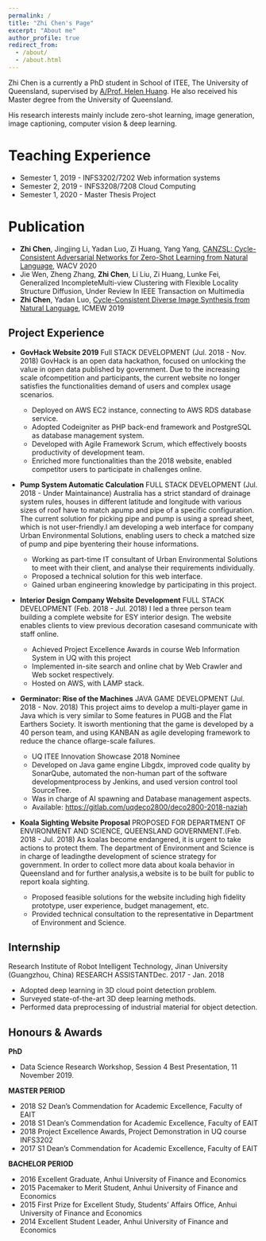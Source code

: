 ```yaml
---
permalink: /
title: "Zhi Chen's Page"
excerpt: "About me"
author_profile: true
redirect_from: 
  - /about/
  - /about.html
---
```

Zhi Chen is a currently a PhD student in School of ITEE, The University of Queensland, supervised by [A/Prof. Helen Huang](http://staff.itee.uq.edu.au/huang/). He also received his Master degree from the University of Queensland.

His research interests mainly include zero-shot learning, image generation, image captioning, computer vision & deep learning.



Teaching Experience
======
* Semester 1, 2019 - INFS3202/7202 Web information systems
* Semester 2, 2019 - INFS3208/7208 Cloud Computing
* Semester 1, 2020 - Master Thesis Project

Publication
======


* **Zhi Chen**, Jingjing Li, Yadan Luo, Zi Huang, Yang Yang, [CANZSL: Cycle-Consistent Adversarial Networks for Zero-Shot Learning from Natural Language](https://arxiv.org/pdf/1909.09822), WACV 2020
* Jie Wen, Zheng Zhang, **Zhi Chen**, Li Liu, Zi Huang, Lunke Fei, Generalized IncompleteMulti-view Clustering with Flexible Locality Structure Diffusion, Under Review In IEEE Transaction on Multimedia
* **Zhi Chen**, Yadan Luo, [Cycle-Consistent Diverse Image Synthesis from Natural Language](https://ieeexplore.ieee.org/iel7/8777006/8794861/08795022.pdf), ICMEW 2019


Project Experience
------
* **GovHack Website 2019**
Full STACK DEVELOPMENT (Jul. 2018 - Nov. 2018)
GovHack is an open data hackathon, focused on unlocking the value in open data published by government. Due to the increasing scale ofcompetition and participants, the current website no longer satisfies the functionalities demand of users and complex usage scenarios.
  * Deployed on AWS EC2 instance, connecting to AWS RDS database service.
  * Adopted Codeigniter as PHP back-end framework and PostgreSQL as database management system.
  * Developed with Agile Framework Scrum, which effectively boosts productivity of development team.
  * Enriched more functionalities than the 2018 website, enabled competitor users to participate in challenges online.

* **Pump System Automatic Calculation**
FULL STACK DEVELOPMENT (Jul. 2018 - Under Maintainance)
Australia has a strict standard of drainage system rules, houses in different latitude and longitude with various sizes of roof have to match apump and pipe of a specific configuration. The current solution for picking pipe and pump is using a spread sheet, which is not user-friendly.I am developing a web interface for company Urban Environmental Solutions, enabling users to check a matched size of pump and pipe byentering their house informations.
  * Working as part-time IT consultant of Urban Environmental Solutions to meet with their client, and analyse their requirements individually.
  * Proposed a technical solution for this web interface.
  * Gained urban engineering knowledge by participating in this project.

* **Interior Design Company Website Development**
FULL STACK DEVELOPMENT (Feb. 2018 - Jul. 2018)
I led a three person team building a complete website for ESY interior design. The website enables clients to view previous decoration casesand communicate with staff online.
  * Achieved Project Excellence Awards in course Web Information System in UQ with this project
  * Implemented in-site search and online chat by Web Crawler and Web socket respectively.
  * Hosted on AWS, with LAMP stack.

* **Germinator: Rise of the Machines** 
JAVA GAME DEVELOPMENT (Jul. 2018 - Nov. 2018)
This project aims to develop a multi-player game in Java which is very similar to Some features in PUGB and the Flat Earthers Society. It isworth mentioning that the game is developed by a 40 person team, and using KANBAN as agile developing framework to reduce the chance oflarge-scale failures.
  * UQ ITEE Innovation Showcase 2018 Nominee
  * Developed on Java game engine Libgdx, improved code quality by SonarQube, automated the non-human part of the software developmentprocess by Jenkins, and used version control tool SourceTree.
  * Was in charge of AI spawning and Database management aspects.
  * Available: https://gitlab.com/uqdeco2800/deco2800-2018-naziah

* **Koala Sighting Website Proposal** 
PROPOSED FOR DEPARTMENT OF ENVIRONMENT AND SCIENCE, QUEENSLAND GOVERNMENT.(Feb. 2018 - Jul. 2018)
As koalas become endangered, it is urgent to take actions to protect them. The department of Environment and Science is in charge of leadingthe development of science strategy for government. In order to collect more data about koala behavior in Queensland and for further analysis,a website is to be built for public to report koala sighting.
  * Proposed feasible solutions for the website including high fidelity prototype, user experience, budget management, etc.
  * Provided technical consultation to the representative in Department of Environment and Science.

Internship
------
Research Institute of Robot Intelligent Technology, Jinan University (Guangzhou, China)
RESEARCH ASSISTANTDec. 2017 - Jan. 2018
  * Adopted deep learning in 3D cloud point detection problem.
  * Surveyed state-of-the-art 3D deep learning methods.
  * Performed data preprocessing of industrial material for object detection.

Honours & Awards
------
**PhD**
* Data Science Research Workshop, Session 4 Best Presentation, 11 November 2019.

**MASTER PERIOD**
* 2018 S2 Dean’s Commendation for Academic Excellence, Faculty of EAIT
* 2018 S1 Dean’s Commendation for Academic Excellence, Faculty of EAIT
* 2018 Project Excellence Awards, Project Demonstration in UQ course INFS3202
* 2017 S1 Dean’s Commendation for Academic Excellence, Faculty of EAIT

**BACHELOR PERIOD**
* 2016 Excellent Graduate, Anhui University of Finance and Economics
* 2015 Pacemaker to Merit Student, Anhui University of Finance and Economics
* 2015 First Prize for Excellent Study, Students’ Affairs Office, Anhui University of Finance and Economics
* 2014 Excellent Student Leader, Anhui University of Finance and Economics
